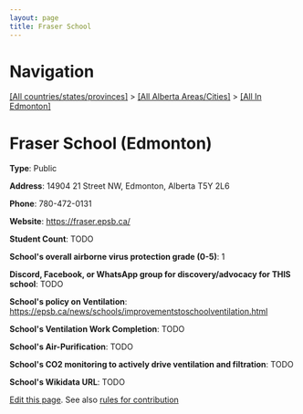 ```yaml
---
layout: page
title: Fraser School
---
```

# Navigation

[[All countries/states/provinces]](../../..) > [[All Alberta Areas/Cities]](../..) > [[All In Edmonton]](..)

# Fraser School (Edmonton)

**Type**: Public

**Address**: 14904 21 Street NW, Edmonton, Alberta T5Y 2L6

**Phone**: 780-472-0131

**Website**: <https://fraser.epsb.ca/>

**Student Count**: TODO

**School's overall airborne virus protection grade (0-5)**: 1

**Discord, Facebook, or WhatsApp group for discovery/advocacy for THIS school**: TODO

**School's policy on Ventilation**: <https://epsb.ca/news/schools/improvementstoschoolventilation.html>

**School's Ventilation Work Completion**: TODO

**School's Air-Purification**: TODO

**School's CO2 monitoring to actively drive ventilation and filtration**: TODO

**School's Wikidata URL**: TODO


[Edit this page](https://github.com/ventilate-schools/AB/edit/main/./Edmonton/Fraser_School.md). See also [rules for contribution](../../../contribution-rules/)